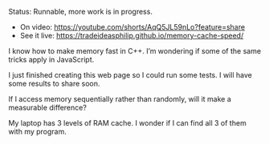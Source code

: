 Status:  Runnable, more work is in progress.

* On video: https://youtube.com/shorts/AqQ5JL59nLo?feature=share
* See it live: https://tradeideasphilip.github.io/memory-cache-speed/

I know how to make memory fast in C++.
I’m wondering if some of the same tricks apply in JavaScript.

I just finished creating this web page so I could run some tests.
I will have some results to share soon.

If I access memory sequentially rather than randomly, will it make a measurable difference?

My laptop has 3 levels of RAM cache.
I wonder if I can find all 3 of them with my program.
